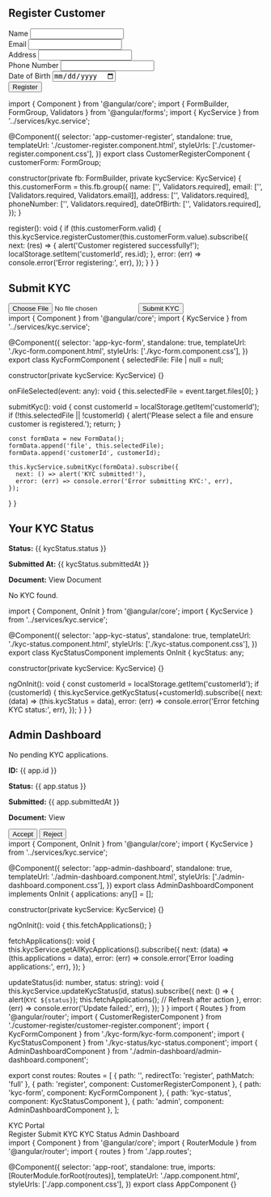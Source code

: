<div class="container mt-4">
  <h2>Register Customer</h2>
  <form (ngSubmit)="register()" [formGroup]="customerForm">
    <div class="mb-3">
      <label>Name</label>
      <input type="text" class="form-control" formControlName="name" required>
    </div>
    <div class="mb-3">
      <label>Email</label>
      <input type="email" class="form-control" formControlName="email" required>
    </div>
    <div class="mb-3">
      <label>Address</label>
      <input type="text" class="form-control" formControlName="address" required>
    </div>
    <div class="mb-3">
      <label>Phone Number</label>
      <input type="text" class="form-control" formControlName="phoneNumber" required>
    </div>
    <div class="mb-3">
      <label>Date of Birth</label>
      <input type="date" class="form-control" formControlName="dateOfBirth" required>
    </div>
    <button type="submit" class="btn btn-primary">Register</button>
  </form>
</div>
import { Component } from '@angular/core';
import { FormBuilder, FormGroup, Validators } from '@angular/forms';
import { KycService } from '../services/kyc.service';

@Component({
  selector: 'app-customer-register',
  standalone: true,
  templateUrl: './customer-register.component.html',
  styleUrls: ['./customer-register.component.css'],
})
export class CustomerRegisterComponent {
  customerForm: FormGroup;

  constructor(private fb: FormBuilder, private kycService: KycService) {
    this.customerForm = this.fb.group({
      name: ['', Validators.required],
      email: ['', [Validators.required, Validators.email]],
      address: ['', Validators.required],
      phoneNumber: ['', Validators.required],
      dateOfBirth: ['', Validators.required],
    });
  }

  register(): void {
    if (this.customerForm.valid) {
      this.kycService.registerCustomer(this.customerForm.value).subscribe({
        next: (res) => {
          alert('Customer registered successfully!');
          localStorage.setItem('customerId', res.id);
        },
        error: (err) => console.error('Error registering:', err),
      });
    }
  }
}
<div class="container mt-4">
  <h2>Submit KYC</h2>
  <input type="file" (change)="onFileSelected($event)" class="form-control mb-3" />
  <button class="btn btn-success" (click)="submitKyc()">Submit KYC</button>
</div>
import { Component } from '@angular/core';
import { KycService } from '../services/kyc.service';

@Component({
  selector: 'app-kyc-form',
  standalone: true,
  templateUrl: './kyc-form.component.html',
  styleUrls: ['./kyc-form.component.css'],
})
export class KycFormComponent {
  selectedFile: File | null = null;

  constructor(private kycService: KycService) {}

  onFileSelected(event: any): void {
    this.selectedFile = event.target.files[0];
  }

  submitKyc(): void {
    const customerId = localStorage.getItem('customerId');
    if (!this.selectedFile || !customerId) {
      alert('Please select a file and ensure customer is registered.');
      return;
    }

    const formData = new FormData();
    formData.append('file', this.selectedFile);
    formData.append('customerId', customerId);

    this.kycService.submitKyc(formData).subscribe({
      next: () => alert('KYC submitted!'),
      error: (err) => console.error('Error submitting KYC:', err),
    });
  }
}
<div class="container mt-4">
  <h2>Your KYC Status</h2>
  <div *ngIf="kycStatus">
    <p><strong>Status:</strong> {{ kycStatus.status }}</p>
    <p><strong>Submitted At:</strong> {{ kycStatus.submittedAt }}</p>
    <p><strong>Document:</strong> <a [href]="kycStatus.documentPath" target="_blank">View Document</a></p>
  </div>
  <div *ngIf="!kycStatus">
    <p>No KYC found.</p>
  </div>
</div>
import { Component, OnInit } from '@angular/core';
import { KycService } from '../services/kyc.service';

@Component({
  selector: 'app-kyc-status',
  standalone: true,
  templateUrl: './kyc-status.component.html',
  styleUrls: ['./kyc-status.component.css'],
})
export class KycStatusComponent implements OnInit {
  kycStatus: any;

  constructor(private kycService: KycService) {}

  ngOnInit(): void {
    const customerId = localStorage.getItem('customerId');
    if (customerId) {
      this.kycService.getKycStatus(+customerId).subscribe({
        next: (data) => (this.kycStatus = data),
        error: (err) => console.error('Error fetching KYC status:', err),
      });
    }
  }
}
<div class="container mt-4">
  <h2>Admin Dashboard</h2>
  <div *ngIf="applications.length === 0">
    <p>No pending KYC applications.</p>
  </div>
  <div *ngFor="let app of applications" class="card p-3 mb-3">
    <p><strong>ID:</strong> {{ app.id }}</p>
    <p><strong>Status:</strong> {{ app.status }}</p>
    <p><strong>Submitted:</strong> {{ app.submittedAt }}</p>
    <p><strong>Document:</strong> <a [href]="app.documentPath" target="_blank">View</a></p>
    <button class="btn btn-success me-2" (click)="updateStatus(app.id, 'ACCEPTED')">Accept</button>
    <button class="btn btn-danger" (click)="updateStatus(app.id, 'REJECTED')">Reject</button>
  </div>
</div>
import { Component, OnInit } from '@angular/core';
import { KycService } from '../services/kyc.service';

@Component({
  selector: 'app-admin-dashboard',
  standalone: true,
  templateUrl: './admin-dashboard.component.html',
  styleUrls: ['./admin-dashboard.component.css'],
})
export class AdminDashboardComponent implements OnInit {
  applications: any[] = [];

  constructor(private kycService: KycService) {}

  ngOnInit(): void {
    this.fetchApplications();
  }

  fetchApplications(): void {
    this.kycService.getAllKycApplications().subscribe({
      next: (data) => (this.applications = data),
      error: (err) => console.error('Error loading applications:', err),
    });
  }

  updateStatus(id: number, status: string): void {
    this.kycService.updateKycStatus(id, status).subscribe({
      next: () => {
        alert(`KYC ${status}`);
        this.fetchApplications(); // Refresh after action
      },
      error: (err) => console.error('Update failed:', err),
    });
  }
}
import { Routes } from '@angular/router';
import { CustomerRegisterComponent } from './customer-register/customer-register.component';
import { KycFormComponent } from './kyc-form/kyc-form.component';
import { KycStatusComponent } from './kyc-status/kyc-status.component';
import { AdminDashboardComponent } from './admin-dashboard/admin-dashboard.component';

export const routes: Routes = [
  { path: '', redirectTo: 'register', pathMatch: 'full' },
  { path: 'register', component: CustomerRegisterComponent },
  { path: 'kyc-form', component: KycFormComponent },
  { path: 'kyc-status', component: KycStatusComponent },
  { path: 'admin', component: AdminDashboardComponent },
];
<nav class="navbar navbar-expand-lg navbar-dark bg-dark px-3">
  <a class="navbar-brand" routerLink="/">KYC Portal</a>
  <div class="navbar-nav">
    <a class="nav-link" routerLink="/register">Register</a>
    <a class="nav-link" routerLink="/kyc-form">Submit KYC</a>
    <a class="nav-link" routerLink="/kyc-status">KYC Status</a>
    <a class="nav-link" routerLink="/admin">Admin Dashboard</a>
  </div>
</nav>

<div class="container mt-4">
  <router-outlet></router-outlet>
</div>
import { Component } from '@angular/core';
import { RouterModule } from '@angular/router';
import { routes } from './app.routes';

@Component({
  selector: 'app-root',
  standalone: true,
  imports: [RouterModule.forRoot(routes)],
  templateUrl: './app.component.html',
  styleUrls: ['./app.component.css'],
})
export class AppComponent {}
